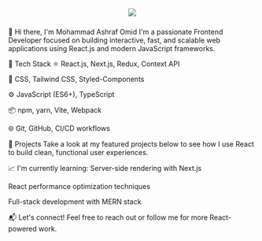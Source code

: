 

###



###

<div align="center">
  <img src="https://visitor-badge.laobi.icu/badge?page_id=maurodesouza.maurodesouza&"  />
</div>

###

👋 Hi there, I'm Mohammad Ashraf Omid
I'm a passionate Frontend Developer focused on building interactive, fast, and scalable web applications using React.js and modern JavaScript frameworks.

🧠 Tech Stack
⚛️ React.js, Next.js, Redux, Context API

💅 CSS, Tailwind CSS, Styled-Components

⚙️ JavaScript (ES6+), TypeScript

📦 npm, yarn, Vite, Webpack

🌐 Git, GitHub, CI/CD workflows

🚀 Projects
Take a look at my featured projects below to see how I use React to build clean, functional user experiences.

📈 I'm currently learning:
Server-side rendering with Next.js

React performance optimization techniques

Full-stack development with MERN stack

📬 Let's connect!
Feel free to reach out or follow me for more React-powered work.

###






###
